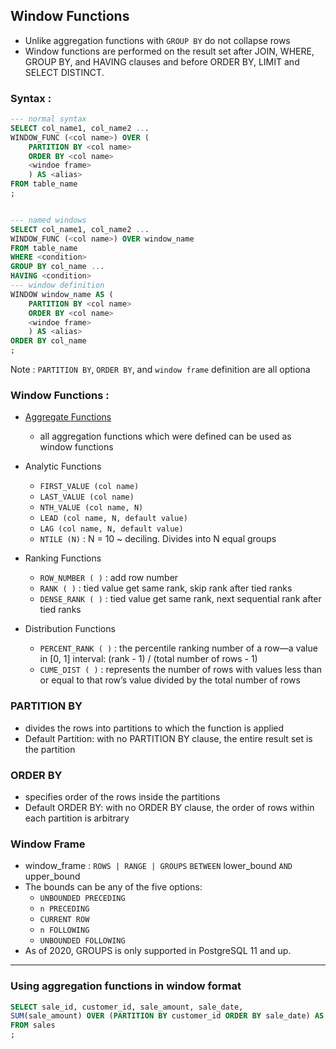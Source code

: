 ## Window Functions 
- Unlike aggregation functions with `GROUP BY` do not collapse rows     
- Window functions are performed on the result set after JOIN, WHERE, GROUP BY, and HAVING clauses and before ORDER BY, LIMIT and SELECT DISTINCT.


### Syntax :

```sql
--- normal syntax
SELECT col_name1, col_name2 ...
WINDOW_FUNC (<col name>) OVER ( 
    PARTITION BY <col name> 
    ORDER BY <col name> 
    <windoe frame>
    ) AS <alias>
FROM table_name
;


--- named windows
SELECT col_name1, col_name2 ...
WINDOW_FUNC (<col name>) OVER window_name
FROM table_name
WHERE <condition>
GROUP BY col_name ...
HAVING <condition>
--- window definition
WINDOW window_name AS ( 
    PARTITION BY <col name> 
    ORDER BY <col name> 
    <windoe frame>
    ) AS <alias>
ORDER BY col_name 
;
```

Note : `PARTITION BY`, `ORDER BY`, and `window frame` definition are all optiona

### Window Functions :
- [Aggregate Functions](sql-documentation.md#aggregation-functions) 
  - all aggregation functions which were defined can be used as window functions

- Analytic Functions 
  - `FIRST_VALUE (col name)`
  - `LAST_VALUE (col name)`
  - `NTH_VALUE (col name, N)`
  - `LEAD (col name, N, default value)`
  - `LAG (col name, N, default value)`
  - `NTILE (N)` : N = 10 ~ deciling. Divides into N equal groups 

- Ranking Functions 
  - `ROW_NUMBER ( )` : add row number 
  - `RANK ( )` : tied value get same rank, skip rank after tied ranks
  - `DENSE_RANK ( )` : tied value get same rank, next sequential rank after tied ranks

- Distribution Functions
  - `PERCENT_RANK ( )` : the percentile ranking number of a row—a value in [0, 1] interval:  (rank - 1) / (total number of rows - 1)
  - `CUME_DIST ( )` : represents the number of rows with values less than or equal to that row’s value divided by the total number of rows

### PARTITION BY 
- divides the rows into partitions to which the function is applied 
- Default Partition: with no PARTITION BY clause, the entire result set is the partition

### ORDER BY
- specifies order of the rows inside the partitions
- Default ORDER BY: with no ORDER BY clause, the order of rows within each partition is arbitrary

### Window Frame
- window_frame : `ROWS | RANGE | GROUPS` `BETWEEN` lower_bound `AND` upper_bound
- The bounds can be any of the five options:
  - `UNBOUNDED PRECEDING`
  - `n PRECEDING`
  - `CURRENT ROW`
  - `n FOLLOWING`
  - `UNBOUNDED FOLLOWING`
- As of 2020, GROUPS is only supported in PostgreSQL 11 and up.


<hr>

### Using aggregation functions in window format 
```sql
SELECT sale_id, customer_id, sale_amount, sale_date, 
SUM(sale_amount) OVER (PARTITION BY customer_id ORDER BY sale_date) AS cumulative_sales
FROM sales
;
```

